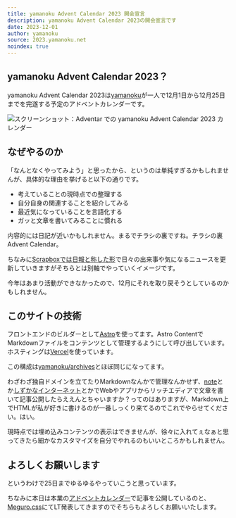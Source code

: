 ```yaml
---
title: yamanoku Advent Calendar 2023 開会宣言
description: yamanoku Advent Calendar 2023の開会宣言です
date: 2023-12-01
author: yamanoku
source: 2023.yamanoku.net
noindex: true
---
```


## yamanoku Advent Calendar 2023？

yamanoku Advent Calendar 2023は[yamanoku](https://yamanoku.net)が一人で12月1日から12月25日までを完遂する予定のアドベントカレンダーです。

![スクリーンショット：Adventar での yamanoku Advent Calendar 2023 カレンダー](https://i.gyazo.com/128f1c97d825d7f6e086a8fe27691bd0.png)

## なぜやるのか

「なんとなくやってみよう」と思ったから、というのは単純すぎるかもしれませんが、具体的な理由を挙げると以下の通りです。

- 考えていることの現時点での整理する
- 自分自身の関連することを紹介してみる
- 最近気になっていることを言語化する
- ガッと文章を書いてみることに慣れる

内容的には日記が近いかもしれません。まるでチラシの裏ですね。チラシの裏Advent Calendar。

ちなみに[Scrapboxでは日報と称した形](https://scrapbox.io/yamanoku/nippo-2023)で日々の出来事や気になるニュースを更新していきますがそちらとは別軸でやっていくイメージです。

今年はあまり活動ができなかったので、12月にそれを取り戻そうとしているのかもしれません。

## このサイトの技術

フロントエンドのビルダーとして[Astro](https://astro.build/)を使ってます。Astro ContentでMarkdownファイルをコンテンツとして管理するようにして呼び出しています。ホスティングは[Vercel](https://vercel.com/)を使っています。

この構成は[yamanoku/archives](https://github.com/yamanoku/archives/)とほぼ同じになってます。

わざわざ独自ドメインを立てたりMarkdownなんかで管理なんかせず、[note](https://note.com/)とか[しずかなインターネット](https://sizu.me/)とかでWebやアプリからリッチエディアで文章を書いて記事公開したらええんとちゃいますか？ってのはありますが、Markdown上でHTMLが私が好きに書けるのが一番しっくり来てるのでこれでやらせてください。はい。

現時点では埋め込みコンテンツの表示はできませんが、徐々に入れてぇなぁと思ってきたら細かなカスタマイズを自分でやれるのもいいところかもしれません。

## よろしくお願いします

というわけで25日までゆるゆるやっていこうと思っています。

ちなみに本日は本業の[アドベントカレンダー](https://qiita.com/advent-calendar/2023/crowdworks)で記事を公開しているのと、[Meguro.css](https://megurocss.connpass.com/event/300400/)にてLT発表してきますのでそちらもよろしくお願いいたします。
